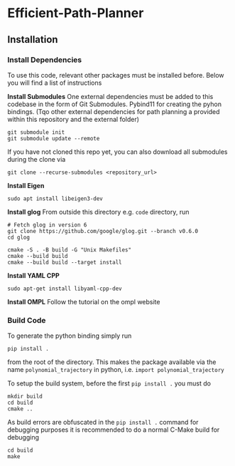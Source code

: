 # Efficient-Path-Planner
## Installation
### Install Dependencies
To use this code, relevant other packages must be installed before. Below you will find a list of instructions

**Install Submodules**
One external dependencies must be added to this codebase in the form of Git Submodules. Pybind11 for creating the pyhon bindings. (Tqo other external dependencies for path planning a provided within this repository and the external folder)
```
git submodule init
git submodule update --remote
```

If you have not cloned this repo yet, you can also download all submodules during the clone via
```
git clone --recurse-submodules <repository_url>
```

**Install Eigen**
```
sudo apt install libeigen3-dev
```

**Install glog**
From outside this directory e.g. `code` directory, run
```
# Fetch glog in version 6
git clone https://github.com/google/glog.git --branch v0.6.0
cd glog

cmake -S . -B build -G "Unix Makefiles"
cmake --build build
cmake --build build --target install
```

**Install YAML CPP**
```
sudo apt-get install libyaml-cpp-dev
```

**Install OMPL**
Follow the tutorial on the ompl website

### Build Code
To generate the python binding simply run
```
pip install .
```
from the root of the directory. This makes the package available via the name `polynomial_trajectory` in python, i.e. `import polynomial_trajectory`

To setup the build system, before the first `pip install .` you must do
```
mkdir build
cd build
cmake ..
```

As build errors are obfuscated in the `pip install .` command for debugging purposes it is recommended to do a normal C-Make build for debugging
```
cd build
make
```




